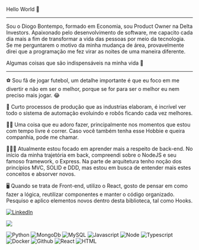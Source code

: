 Hello World 👋 
__________________________________

Sou o Diogo Bontempo, formado em Economia, sou Product Owner na Delta Investors. Apaixonado pelo desenvolvimento de software, me capacito cada dia mais a fim de transformar a vida das pessoas por meio da tecnologia. Se me perguntarem o motivo da minha mudança de área, provavelmente direi que a programação me fez virar as noites de uma maneira diferente.

Algumas coisas que são indispensáveis na minha vida 🤔
_____________________________________

⚽ Sou fã de jogar futebol, um detalhe importante é que eu foco em me divertir e não em ser o melhor, porque se for para ser o melhor eu nem preciso mais jogar. 😂

🤖 Curto processos de produção que as industrias elaboram, é incrível ver todo o sistema de automação evoluindo e robôs ficando cada vez melhores.

🏃🏻 Uma coisa que eu adoro fazer, principalmente nos momentos que estou com tempo livre é correr. Caso você também tenha esse Hobbie e queira companhia, pode me chamar.

👨🏻‍💻 Atualmente estou focado em aprender mais a respeito de back-end. No início da minha trajetória em back, compreendi sobre o NodeJS e seu famoso framework, o Express. Na parte de arquitetura tenho noção dos princípios MVC, SOLID e DDD, mas estou em busca de entender mais estes conceitos e absorver novos.

🖥️ Quando se trata de Front-end, utilizo o React, gosto de pensar em como fazer a lógica, reutilizar componentes e manter o código organizado. Pesquiso e aplico elementos novos dentro desta biblioteca, tal como Hooks.


<a href="https://www.linkedin.com/in/diogo-bontempo-22411675/"><img alt="LinkedIn" src="https://img.shields.io/badge/LinkedIn-0077B5?style=for-the-badge&logo=linkedin&logoColor=white" /></a>

<img src="{https://img.shields.io/badge/Platzi-98CA3F?style=for-the-badge&logo=platzi&logoColor=white}" /></a>

<img alt="Python" src="https://img.shields.io/badge/Python-FFD43B?style=for-the-badge&logo=python&logoColor=blue" /> <img alt="MongoDb" src="https://img.shields.io/badge/MongoDB-4EA94B?style=for-the-badge&logo=mongodb&logoColor=white" /> <img alt="MySQL" src="https://img.shields.io/badge/MySQL-005C84?style=for-the-badge&logo=mysql&logoColor=white" /> <img alt="Javascript" src="https://img.shields.io/badge/JavaScript-323330?style=for-the-badge&logo=javascript&logoColor=F7DF1E" /> <img alt="Node" src="https://img.shields.io/badge/Node.js-339933?style=for-the-badge&logo=nodedotjs&logoColor=white" /> <img alt="Typescript" src="https://img.shields.io/badge/TypeScript-007ACC?style=for-the-badge&logo=typescript&logoColor=white" /> <img alt="Docker" src="https://img.shields.io/badge/Docker-2CA5E0?style=for-the-badge&logo=docker&logoColor=white" /> <img alt="Github" src="https://img.shields.io/badge/GitHub%20Pages-222222?style=for-the-badge&logo=GitHub%20Pages&logoColor=white" /> <img alt="React" src="https://img.shields.io/badge/React-20232A?style=for-the-badge&logo=react&logoColor=61DAFB" /> <img alt="HTML" src="https://img.shields.io/badge/HTML5-E34F26?style=for-the-badge&logo=html5&logoColor=white" />








